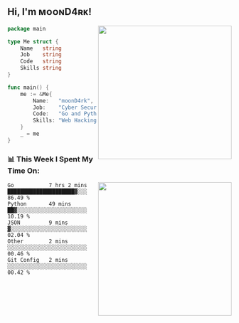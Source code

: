 <h2> Hi, I'm ᴍᴏᴏɴD4ʀᴋ!</h2>
<img align='right' src="https://github-readme-stats.vercel.app/api?username=moond4rk&show_icons=true&theme=radical" width="300">


```go
package main

type Me struct {
	Name   string
	Job    string
	Code   string
	Skills string
}

func main() {
	me := &Me{
		Name:   "moonD4rk",
		Job:    "Cyber Security Engineer",
		Code:   "Go and Python and Others",
		Skills: "Web Hacking ^o^",
	}
	_ = me
}
```



<h3>📊 This Week I Spent My Time On:</h3>
<img align='right' src="https://spotify-github-profile.vercel.app/api/view?uid=dayjackson56081&cover_image=true&theme=novatorem" width="300">

<!--START_SECTION:waka-->
```text
Go           7 hrs 2 mins    █████████████████████▓░░░   86.49 % 
Python       49 mins         ██▓░░░░░░░░░░░░░░░░░░░░░░   10.19 % 
JSON         9 mins          ▓░░░░░░░░░░░░░░░░░░░░░░░░   02.04 % 
Other        2 mins          ░░░░░░░░░░░░░░░░░░░░░░░░░   00.46 % 
Git Config   2 mins          ░░░░░░░░░░░░░░░░░░░░░░░░░   00.42 % 
```
<!--END_SECTION:waka-->

